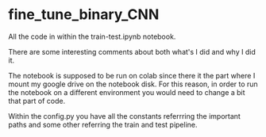 # fine_tune_binary_CNN


All the code in within the train-test.ipynb notebook.

There are some interesting comments about both what's I did and why I did it.

The notebook is supposed to be run on colab since there it the part where I mount my google drive on the notebook disk.
For this reason, in order to run the notebook on a different environment you would need to change a bit that part of code.

Within the config.py you have all the constants referrring the important paths and some other referring the train and test pipeline.